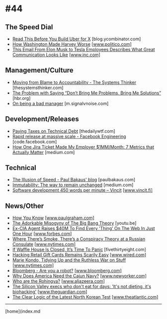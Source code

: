 # #44

 ## The Speed Dial
* [Read This Before You Build Uber for X](https://blog.ycombinator.com/read-this-before-you-build-uber-for-x/) [blog.ycombinator.com]
* [How Washington Made Harvey Worse](http://www.politico.com/magazine/story/2017/08/29/a-storm-made-in-washington-215549) [www.politico.com]
* [This Email From Elon Musk to Tesla Employees Describes What Great Communication Looks Like](https://www.inc.com/justin-bariso/this-email-from-elon-musk-to-tesla-employees-descr.html) [www.inc.com]

 ## Management/Culture
* [Moving from Blame to Accountability - The Systems Thinker](https://thesystemsthinker.com/moving-from-blame-to-accountability/) [thesystemsthinker.com]
* [The Problem with Saying “Don’t Bring Me Problems, Bring Me Solutions”](https://hbr.org/2017/09/the-problem-with-saying-dont-bring-me-problems-bring-me-solutions) [hbr.org]
* [On being a bad manager](https://m.signalvnoise.com/on-being-a-bad-manager-e56e1fb3d9dc) [m.signalvnoise.com]

 ## Development/Releases
* [Paying Taxes on Technical Debt](https://thedailywtf.com/articles/paying-taxes-on-technical-debt) [thedailywtf.com]
* [Rapid release at massive scale - Facebook Engineering](https://code.facebook.com/posts/270314900139291/rapid-release-at-massive-scale/) [code.facebook.com]
* [How One Jira Ticket Made My Employer $1MM/Month: 7 Metrics that Actually Matter](https://medium.com/javascript-scene/how-one-jira-ticket-made-my-employer-1mm-month-7-metrics-that-actually-matter-ffb5b2376a6b) [medium.com]

 ## Technical
* [The Illusion of Speed - Paul Bakaus' blog](https://paulbakaus.com/tutorials/performance/the-illusion-of-speed/) [paulbakaus.com]
* [Immutability: The way to remain unchanged](https://medium.com/@gdottin/immutability-the-way-to-remain-unchanged-ed047831595f) [medium.com]
* [Software development 450 words per minute – Vincit](https://www.vincit.fi/en/blog/software-development-450-words-per-minute/) [www.vincit.fi]

 ## News/Other
* [How You Know](http://www.paulgraham.com/know.html) [www.paulgraham.com]
* [The Adorkable Misogyny of The Big Bang Theory](https://youtu.be/X3-hOigoxHs) [youtu.be]
* [Ex-CIA Agent Raises $40M To Find Every 'Thing' On The Web In Just One Hour](https://www.forbes.com/sites/thomasbrewster/2017/08/31/qadium-massive-internet-scans-in-an-hour/#4b10da5272c4) [www.forbes.com]
* [Where There’s Smoke, There’s a Conspiracy Theory at a Russian Consulate](https://www.nytimes.com/2017/09/01/us/russian-consulate-san-francisco-burning.html) [www.nytimes.com]
* [If Waffle House Is Closed, It’s Time To Panic](https://fivethirtyeight.com/features/if-waffle-house-is-closed-its-time-to-panic/) [fivethirtyeight.com]
* [Hacking Retail Gift Cards Remains Scarily Easy](https://www.wired.com/story/gift-card-hacks) [www.wired.com]
* [Marie Kondo, Tidying Up and the Ruthless War on Stuff](https://www.nytimes.com/2016/07/10/magazine/marie-kondo-and-the-ruthless-war-on-stuff.html) [www.nytimes.com]
* [Bloomberg - Are you a robot?](https://www.bloomberg.com/news/articles/2017-09-01/world-s-most-important-chemical-made-rare-commodity-by-harvey) [www.bloomberg.com]
* [Why Does America Need the Cajun Navy?](https://www.newyorker.com/news/news-desk/why-does-america-need-the-cajun-navy) [www.newyorker.com]
* [Who are the Rohingya?](http://www.aljazeera.com/indepth/features/2017/08/rohingya-muslims-170831065142812.html) [www.aljazeera.com]
* [The Silicon Valley execs who don't eat for days: 'It's not dieting, it's biohacking'](https://www.theguardian.com/lifeandstyle/2017/sep/04/silicon-valley-ceo-fasting-trend-diet-is-it-safe) [www.theguardian.com]
* [The Clear Logic of the Latest North Korean Test](https://www.theatlantic.com/international/archive/2017/09/what-the-timing-of-the-north-korean-test-means/538794/) [www.theatlantic.com]
___
[home](index.md
